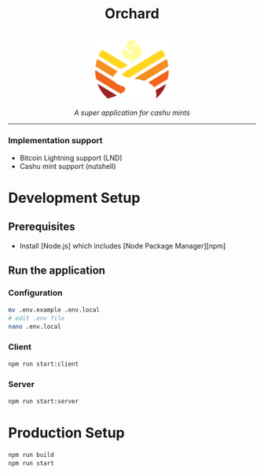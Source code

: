 <h1 align="center">Orchard</h1>

<p align="center">
  <br>
  <img src="src/client/public/assets/orchard-logo-color-v2.svg" alt="orchard-logo" width="150px"/>
  <br>
  <br>
  <em>A super application for cashu mints</em>
  <br>
</p>

<hr>

### Implementation support

- Bitcoin Lightning support (LND)
- Cashu mint support (nutshell)

# Development Setup

## Prerequisites

- Install [Node.js] which includes [Node Package Manager][npm]

## Run the application

### Configuration
```bash
mv .env.example .env.local
# edit .env file
nano .env.local
```

### Client
```bash
npm run start:client
```

### Server
```bash
npm run start:server
```


# Production Setup

```bash
npm run build
npm run start
```